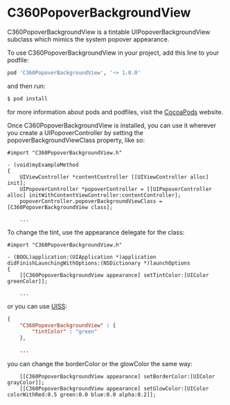 C360PopoverBackgroundView
=========================

C360PopoverBackgroundView is a tintable UIPopoverBackgroundView subclass which mimics the system popover appearance.

To use C360PopoverBackgroundView in your project, add this line to your podfile:

```ruby
pod 'C360PopoverBackgroundView', '~> 1.0.0'
```

and then run: 

```sh
$ pod install
```

for more information about pods and podfiles, visit the [CocoaPods](http://cocoapods.org) website.

Once C360PopoverBackgroundView is installed, you can use it wherever you create a UIPopoverController by setting the popoverBackgroundViewClass property, like so:

```ObjC
#import "C360PopoverBackgroundView.h"

- (void)myExampleMethod
{   
    UIViewController *contentController [[UIViewController alloc] init];
    UIPopoverController *popoverController = [[UIPopoverController alloc] initWithContentViewController:contentController];
    popoverController.popoverBackgroundViewClass = [C360PopoverBackgroundView class];
    
    ...

```

To change the tint, use the appearance delegate for the class:

```ObjC
#import "C360PopoverBackgroundView.h"

- (BOOL)application:(UIApplication *)application didFinishLaunchingWithOptions:(NSDictionary *)launchOptions
{
    [[C360PopoverBackgroundView appearance] setTintColor:[UIColor greenColor]];
    
    ...

```

or you can use [UISS](https://github.com/robertwijas/UISS):

```JSON
{
    "C360PopoverBackgroundView" : {
        "tintColor" : "green"
    },

    ...
```

you can change the borderColor or the glowColor the same way:

```ObjC
    [[C360PopoverBackgroundView appearance] setBorderColor:[UIColor grayColor]];
    [[C360PopoverBackgroundView appearance] setGlowColor:[UIColor colorWithRed:0.5 green:0.0 blue:0.0 alpha:0.2]];
```
